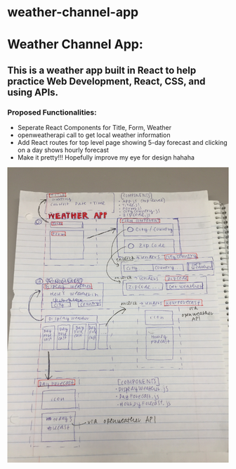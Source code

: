 # weather-channel-app

  <h1> Weather Channel App: </h1>
  <h2> This is a weather app built in React to help practice Web Development, React, CSS, and using APIs. </h2>
  <h3> Proposed Functionalities: </h3>
<ul>
  <li>Seperate React Components for Title, Form, Weather</li>
  <li>openweatherapi call to get local weather information</li>
  <li>Add React routes for top level page showing 5-day forecast and clicking on a day shows hourly forecast</li>
  <li>Make it pretty!!! Hopefully improve my eye for design hahaha</li>
</ul>

<img src="roadmap.JPG" data-rotate="90">
